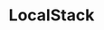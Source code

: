 ---
title: LocalStack
isOfficial: true
categories:
  - cloud
docs:
  - id: java
    url: https://java.testcontainers.org/modules/localstack/
    example: |
      ```java
      var localstack = new LocalStackContainer(DockerImageName.parse("localstack/localstack:0.11.3"));
      localstack.start();
      ```
  - id: go
    url: https://golang.testcontainers.org/modules/localstack/
    example: |
      ```go
      localstackContainer, err := localstack.RunContainer(ctx, testcontainers.WithImage("localstack/localstack:1.4.0"))
      ```
  - id: dotnet
    url: https://www.nuget.org/packages/Testcontainers.LocalStack
    example: |
      ```csharp
      var localStackContainer = new LocalStackBuilder()
        .WithImage("localstack/localstack:2.0")
        .Build();
      await localStackContainer.StartAsync();
      ```
description: |
  LocalStack is a fully functional local AWS cloud stack. This module allows you to develop your cloud and serverless apps without actually using the cloud.
---